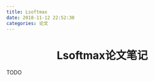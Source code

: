 ```yaml
---
title: Lsoftmax
date: 2018-11-12 22:52:30
categories: 论文
---
```

# <center>Lsoftmax论文笔记</center>

TODO